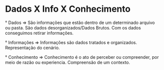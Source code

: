 # Dados X Info X Conhecimento

° Dados 
=> São informações que estão dentro de um determinado arquivo ou pasta. São dados desorganizados/Dados Brutos.
Com os dados conseguimos retirar informações.

° Informações
=> Informações são dados tratados e organizados. Representação do cenário.

° Conhecimento
=> Conhecimento é o ato de perceber ou compreender, por meio de razão ou experiencia.
Compreensão de um contexto.